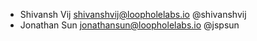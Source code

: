 * Shivansh Vij <shivanshvij@loopholelabs.io> @shivanshvij
* Jonathan Sun <jonathansun@loopholelabs.io> @jspsun

